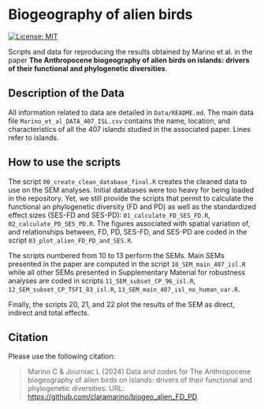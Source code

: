 

# Biogeography of alien birds
<!-- badges: start -->
[![License:
MIT](https://img.shields.io/badge/License-MIT-yellow.svg)](https://choosealicense.com/licenses/mit/)
<!-- badges: end -->

Scripts and data for reproducing the results obtained by Marino et al. in the paper **The Anthropocene biogeography of alien birds on islands: drivers of their functional and phylogenetic diversities**.

## Description of the Data
All information related to data are detailed in `Data/README.md`. The main data file `Marino_et_al_DATA_407_ISL.csv` contains the name, location, and characteristics of all the 407 islands studied in the associated paper. Lines refer to islands.

## How to use the scripts
The script `00_create_clean_database_final.R` creates the cleaned data to use on the SEM analyses. Initial databases were too heavy for being loaded in the repository. Yet, we still provide the scripts that permit to calculate the functional an phylogenetic diversity (FD and PD) as well as the standardized effect sizes (SES-FD and SES-PD): `01_calculate_FD_SES_FD.R`, `02_calculate_PD_SES_PD.R`. The figures associated with spatial variation of, and relationships between, FD, PD, SES-FD, and SES-PD are coded in the script `03_plot_alien_FD_PD_and_SES.R`.

The scripts numbered from 10 to 13 perform the SEMs. Main SEMs presented in the paper are computed in the script `10_SEM_main_407_isl.R` while all other SEMs presented in Supplementary Material for robustness analyses are coded in scripts `11_SEM_subset_CP_96_isl.R`, `12_SEM_subset_CP_TSFI_83_isl.R`, `13_SEM_main_407_isl_no_human_var.R`.

Finally, the scripts 20, 21, and 22 plot the results of the SEM as direct, indirect and total effects.

## Citation

Please use the following citation:

> Marino C & Journiac L (2024) Data and codes for The Anthropocene biogeography of alien birds on islands: drivers of their functional and phylogenetic diversities. URL: https://github.com/claramarino/biogeo_alien_FD_PD.
